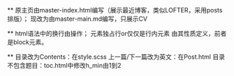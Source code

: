 **
原主页由master-index.html编写（展示最近博客，类似LOFTER，采用posts排版）；
现改为由master-main.md编写，只展示CV

**
html语法中的换行由<bt />操作；
元素独占行or仅仅是行内元素 由其性质定义，前者是block元素。

**
目录改为Contents：在style.scss
上一篇/下一篇改为英文：在Post.html
目录不包含题目：toc.html中修改h_min由1到2
